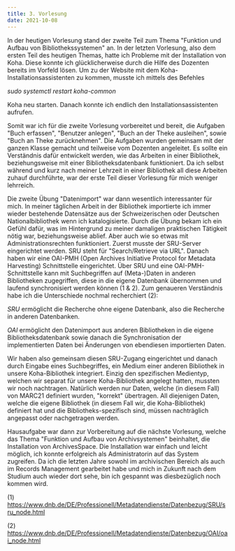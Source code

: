 ```yaml
---
title: 3. Vorlesung
date: 2021-10-08
---
```


In der heutigen Vorlesung stand der zweite Teil zum Thema "Funktion und Aufbau von Bibliothekssystemen" an. In der letzten Vorlesung, also dem ersten Teil des heutigen Themas, hatte ich Probleme mit der Installation von Koha. Diese konnte ich glücklicherweise durch die Hilfe des Dozenten bereits im Vorfeld lösen. Um zu der Website mit dem Koha-Installationsassistenten zu kommen, musste ich mittels des Befehles 

*sudo systemctl restart koha-common*

Koha neu starten. Danach konnte ich endlich den Installationsassistenten aufrufen. 

Somit war ich für die zweite Vorlesung vorbereitet und bereit, die Aufgaben "Buch erfassen", "Benutzer anlegen", "Buch an der Theke ausleihen", sowie "Buch an Theke zurücknehmen". Die Aufgaben wurden gemeinsam mit der ganzen Klasse gemacht und teilweise vom Dozenten angeleitet. Es sollte ein Verständnis dafür entwickelt werden, wie das Arbeiten in einer Bibliothek, beziehungsweise mit einer Bibliotheksdatenbank funktioniert. 
Da ich selbst während und kurz nach meiner Lehrzeit in einer Bibliothek all diese Arbeiten zuhauf durchführte, war der erste Teil dieser Vorlesung für mich weniger lehrreich. 

Die zweite Übung "Datenimport" war dann wesentlich interessanter für mich. In meiner täglichen Arbeit in der Bibliothek importierte ich immer wieder bestehende Datensätze aus der Schweizerischen oder Deutschen Nationalbibliothek wenn ich katalogisierte. Durch die Übung bekam ich ein Gefühl dafür, was im Hintergrund zu meiner damaligen praktischen Tätigkeit nötig war, beziehungsweise ablief. Aber auch wie so etwas mit Administrationsrechten funktioniert. 
Zuerst musste der SRU-Server eingerichtet werden. SRU steht für "Search/Retrieve via URL". Danach haben wir eine OAI-PMH (Open Archives Initiative Protocol for Metadata Harvesting) Schnittstelle eingerichtet. Über SRU und eine OAI-PMH-Schnittstelle kann mit Suchbegriffen auf (Meta-)Daten in anderen Bibliotheken zugegriffen, diese in die eigene Datenbank übernommen und laufend synchronisiert werden können (1 & 2). Zum genaueren Verständnis habe ich die Unterschiede nochmal recherchiert (2): 

*SRU* ermöglicht die Recherche ohne eigene Datenbank, also die Recherche in anderen Datenbanken. 

*OAI* ermöglicht den Datenimport aus anderen Bibliotheken in die eigene Bibliotheksdatenbank sowie danach die Synchronisation der implementierten Daten bei Änderungen von ebendiesen importierten Daten. 

Wir haben also gemeinsam diesen SRU-Zugang eingerichtet und danach durch Eingabe eines Suchbegriffes, ein Medium einer anderen Bibliothek in unsere Koha-Bibliothek integriert. Einzig den spezifischen Medientyp, welchen wir separat für unsere Koha-Bibliothek angelegt hatten, mussten wir noch nachtragen. Natürlich werden nur Daten, welche (in diesem Fall) von MARC21 definiert wurden, "korrekt" übertragen. All diejenigen Daten, welche die eigene Bibliothek (in diesem Fall wir, die Koha-Bibliothek) definiert hat und die Bibliotheks-spezifisch sind, müssen nachträglich angepasst oder nachgetragen werden. 

Hausaufgabe war dann zur Vorbereitung auf die nächste Vorlesung, welche das Thema "Funktion und Aufbau von Archivsystemen" beinhaltet, die Installation von ArchivesSpace. Die Installation war einfach und leicht möglich, ich konnte erfolgreich als Administratorin auf das System zugreifen. Da ich die letzten Jahre sowohl im archivischen Bereich als auch im Records Management gearbeitet habe und mich in Zukunft nach dem Studium auch wieder dort sehe, bin ich gespannt was diesbezüglich noch kommen wird. 


(1) https://www.dnb.de/DE/Professionell/Metadatendienste/Datenbezug/SRU/sru_node.html 


(2) https://www.dnb.de/DE/Professionell/Metadatendienste/Datenbezug/OAI/oai_node.html 


	

